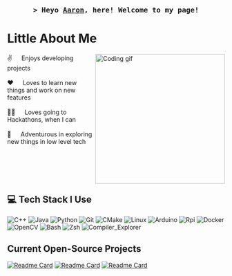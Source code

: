 <!-- Intro  -->
<h3 align="center">
        <samp>&gt; Heyo 
                <b><a target="_blank" href="https://www.linkedin.com/in/aaron-her">Aaron</a></b>, here! Welcome to my page!
        </samp>
</h3>

<!-- About Me Information -->
# Little About Me
<p>
  <img align="right" height="300" width="300" src="https://media.giphy.com/media/LBFPLXkgoVm80dx6sP/giphy.gif" alt="Coding gif" />
  
 ✌️ &emsp; Enjoys developing projects<br/><br/>
 ❤️ &emsp; Loves to learn new things and work on new features <br/><br/>
 👨‍💻 &emsp; Loves going to Hackathons, when I can<br/><br/>
 🫡 &emsp; Adventurous in exploring new things in low level tech<br/><br/>
</p>

<br/>
<br/>
<br/>

<!-- Information on my tech stack -->
## 💻 Tech Stack I Use
<!-- @note + is special char in query part, so encode it by doing %2B -->
![C++](https://img.shields.io/badge/-c++-00599C?style=for-the-badge&labelColor=403C3D&logo=c%2B%2B&logoColor=00599C)
![Java](https://img.shields.io/badge/Java-ED8B00?style=for-the-badge&labelColor=403C3D&logo=openjdk&logoColor=White)
![Python](https://img.shields.io/badge/Python-006BFF?style=for-the-badge&labelColor=403C3D&logo=python&logoColor=006BFF)
![Git](https://img.shields.io/badge/Git-6E9F18?style=for-the-badge&labelColor=403C3D&logo=git&logoColor=7FE719)
![CMake](https://img.shields.io/badge/CMake-ED1C24?style=for-the-badge&labelColor=403C3D&logo=git&logoColor=FA5C5C)
![Linux](https://img.shields.io/badge/Linux-F15833?style=for-the-badge&labelColor=403C3D&logo=linux&logoColor=F15833)
![Arduino](https://img.shields.io/badge/Arduino-00878F?style=for-the-badge&labelColor=403C3D&logo=Arduino&logoColor=00878F)
![Rpi](https://img.shields.io/badge/Raspberry_Pi-A22846?style=for-the-badge&labelColor=403C3D&logo=Raspberrypi&logoColor=A22846)
![Docker](https://img.shields.io/badge/Docker-2496ED?style=for-the-badge&labelColor=403C3D&logo=Docker&logoColor=2496ED)
![OpenCV](https://img.shields.io/badge/OpenCV-5C3EE8?style=for-the-badge&labelColor=403C3D&logo=OpenCV&logoColor=5C3EE8)
![Bash](https://img.shields.io/badge/Bash-4EAA25?style=for-the-badge&labelColor=403C3D&logo=GNUBash&logoColor=4EAA25)
![Zsh](https://img.shields.io/badge/Zsh-F15A24?style=for-the-badge&labelColor=403C3D&logo=Zsh&logoColor=F15A24)
![Compiler_Explorer](https://img.shields.io/badge/Compiler_Explorer-67C52A?style=for-the-badge&labelColor=403C3D&logo=CompilerExplorer&logoColor=67C52A)

<!--
Showcasing what are current projects that I am working/contributing too
This is the link to different themes for future reference, https://github.com/anuraghazra/github-readme-stats/blob/master/themes/README.md
-->
## Current Open-Source Projects
[![Readme Card](https://github-readme-stats.vercel.app/api/pin/?username=SpinnerX&repo=Engine_3D&theme=tokyonight)](https://github.com/SpinnerX/Engine_3D)
[![Readme Card](https://github-readme-stats.vercel.app/api/pin/?username=SpinnerX&repo=A--Compiler&theme=tokyonight)](https://github.com/SpinnerX/A--Compiler)
[![Readme Card](https://github-readme-stats.vercel.app/api/pin/?username=SpinnerX&repo=urc-intelligent-systems-2023&theme=tokyonight)](https://github.com/SJSURoboticsTeam/urc-intelligent-systems-2023)


<!--
**SpinnerX/SpinnerX** is a ✨ _special_ ✨ repository because its `README.md` (this file) appears on your GitHub profile.
